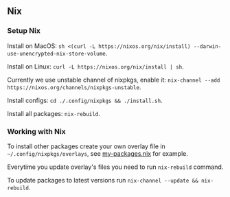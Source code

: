 ## Nix

### Setup Nix

Install on MacOS: `sh <(curl -L https://nixos.org/nix/install) --darwin-use-unencrypted-nix-store-volume`.

Install on Linux: `curl -L https://nixos.org/nix/install | sh`.

Currently we use unstable channel of nixpkgs, enable it: `nix-channel --add https://nixos.org/channels/nixpkgs-unstable`.

Install configs: `cd ./.config/nixpkgs && ./install.sh`.

Install all packages: `nix-rebuild`.

### Working with Nix

To install other packages create your own overlay file in `~/.config/nixpkgs/overlays`, see [my-packages.nix](https://github.com/kalekseev/dotfiles/blob/master/nixpkgs/overlays/my-packages.nix) for example.

Everytime you update overlay's files you need to run `nix-rebuild` command.

To update packages to latest versions run `nix-channel --update && nix-rebuild`.
